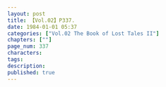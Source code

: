 ```yaml
---
layout: post
title: 【Vol.02】P337.
date: 1984-01-01 05:37
categories: ["Vol.02 The Book of Lost Tales II"]
chapters: [""]
page_num: 337
characters: 
tags: 
description: 
published: true
---
```


